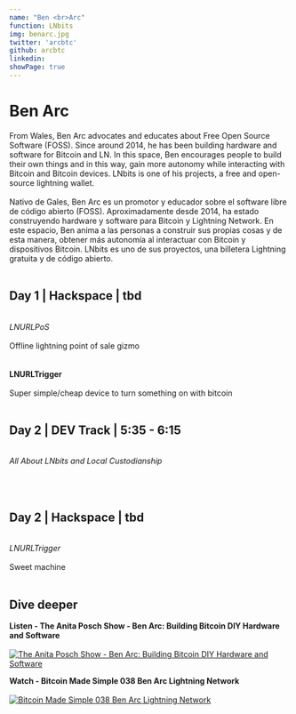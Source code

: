 ```yaml
---
name: "Ben <br>Arc"
function: LNbits
img: benarc.jpg
twitter: 'arcbtc'
github: arcbtc
linkedin:
showPage: true
---
```


# Ben Arc
 
From Wales, Ben Arc advocates and educates about Free Open Source Software (FOSS). Since around 2014, he has been building hardware and software for Bitcoin and LN. In this space, Ben encourages people to build their own things and in this way, gain more autonomy while interacting with Bitcoin and Bitcoin devices. LNbits is one of his projects, a free and open-source lightning wallet. 
<br><br>
Nativo de Gales, Ben Arc es un promotor y educador sobre el software libre de código abierto (FOSS). Aproximadamente desde 2014, ha estado construyendo hardware y software para Bitcoin y Lightning Network. En este espacio, Ben anima a las personas a construir sus propias cosas y de esta manera, obtener más autonomía al interactuar con Bitcoin y dispositivos Bitcoin. LNbits es uno de sus proyectos, una billetera Lightning gratuita y de código abierto.
<br><br>

## Day 1 | Hackspace | tbd
<br>
<i>LNURLPoS</i><br><br>
Offline lightning point of sale gizmo<br><br>

<br>
<b>LNURLTrigger</b><br><br>
Super simple/cheap device to turn something on with bitcoin<br><br>

## Day 2 | DEV Track | 5:35 - 6:15
<br>
<i>All About LNbits and Local Custodianship</i><br><br>
<br><br>

## Day 2 | Hackspace | tbd
<br>
<i>LNURLTrigger</i><br><br>
Sweet machine<br><br>

## Dive deeper


<div class="grid grid-cols-1 md:grid-cols-2 gap-5">
<div class="p-3 my-2">

**Listen - The Anita Posch Show - Ben Arc: Building Bitcoin DIY Hardware and Software** <br><br>
[ ![The Anita Posch Show - Ben Arc: Building Bitcoin DIY Hardware and Software](/content/benarc.png)](https://open.spotify.com/show/0EJu3cMWF0AMxeO8NMH71z/)
</div>

<div class="p-3 my-2">

**Watch - Bitcoin Made Simple 038 Ben Arc Lightning Network** <br><br>
[ ![Bitcoin Made Simple 038 Ben Arc Lightning Network](/content/ben_pos.png)](https://www.youtube.com/watch?v=ZCctOYACCKA/)
</div>

</div>

<br>

